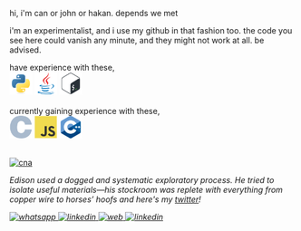

hi, i'm can or john or hakan. depends we met

i'm an experimentalist, and i use my github in that fashion too. the code you see here could vanish any minute, and they might not work at all. be advised. 


have experience with these, <br> 
<img src="https://raw.githubusercontent.com/devicons/devicon/master/icons/python/python-original.svg" alt="python" width="40" height="40"/>
<img src = "https://raw.githubusercontent.com/devicons/devicon/master/icons/java/java-original.svg" alt="java" width="40" height="40"/>
<img src="https://raw.githubusercontent.com/devicons/devicon/master/icons/bash/bash-original.svg" alt="bash" width="40" height="40"/><br><br>
currently gaining experience with these, <br>
<img src="https://raw.githubusercontent.com/devicons/devicon/master/icons/c/c-original.svg" alt="c" width="40" height="40"/> 
<img src="https://raw.githubusercontent.com/devicons/devicon/master/icons/javascript/javascript-original.svg" alt="js" width="40" height="40"/> 
<img src="https://raw.githubusercontent.com/devicons/devicon/master/icons/cplusplus/cplusplus-original.svg" alt="cpp" width="40" height="40"/><br><br>




[![cna](https://github-readme-stats.vercel.app/api?username=hakancangunerli&include_all_commits=true&theme=onedark)](https://github.com/anuraghazra/github-readme-stats)



<i>Edison used a dogged and systematic exploratory process. He tried to isolate useful materials—his stockroom was replete with everything from copper wire to horses’ hoofs and 
here's my [twitter](https://twitter.com/hakancangunerli)!




<a href="https://wa.me/14703882623?text=I%20got%20your%20number%20from%20GitHub" > <img src="https://img.icons8.com/officel/160/000000/whatsapp.png" alt="whatsapp" width="40" height="40" /> 
<a href="https://www.linkedin.com/in/hakancangunerli"> <img src="https://icongr.am/devicon/linkedin-original.svg?size=128&color=currentColor" alt="linkedin" width="40" height="40"/>
<a href="https://john.tal-labs.com/"> <img src="https://icongr.am/devicon/chrome-original.svg?size=128&color=currentColor" alt="web" width="40" height="40"/>
<a href="https://t.me/hakancangunerli"> <img src="https://img.icons8.com/cute-clipart/64/000000/telegram-app.png" alt="linkedin" width="40" height="40"/>
